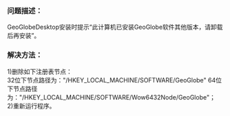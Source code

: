 ### 问题描述： ###

GeoGlobeDesktop安装时提示“此计算机已安装GeoGlobe软件其他版本，请卸载后再安装”。


### 解决方法： ###
1)删除如下注册表节点：  
32位下节点路径为："/HKEY_LOCAL_MACHINE/SOFTWARE/GeoGlobe"
64位下节点路径为："/HKEY_LOCAL_MACHINE/SOFTWARE/Wow6432Node/GeoGlobe"；   
2)重新运行程序。
  
